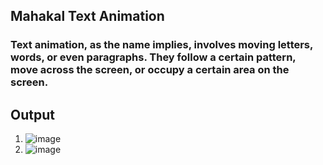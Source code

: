 ## Mahakal Text Animation
### Text animation, as the name implies, involves moving letters, words, or even paragraphs. They follow a certain pattern, move across the screen, or occupy a certain area on the screen.
## Output
1. ![image](https://github.com/piyushkrm/text-animation/assets/143158860/febee753-57cd-48da-ba25-4b213ca93612)
2. ![image](https://github.com/piyushkrm/text-animation/assets/143158860/c72d5a1b-331f-4695-9e07-18b568567d44)
